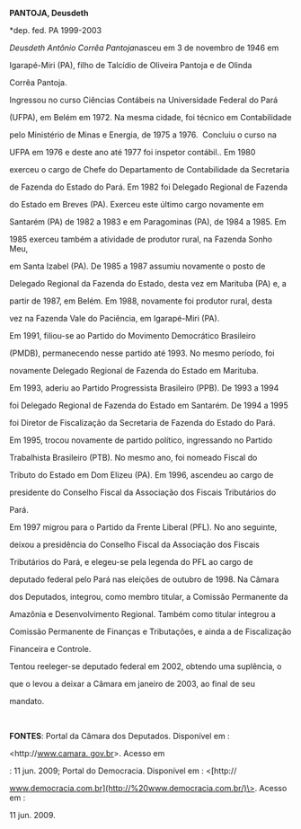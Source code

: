 **PANTOJA, Deusdeth**



\*dep. fed. PA 1999-2003



*Deusdeth Antônio Corrêa Pantoja*nasceu em 3 de novembro de 1946 em

Igarapé-Miri (PA), filho de Talcídio de Oliveira Pantoja e de Olinda

Corrêa Pantoja.



Ingressou no curso Ciências Contábeis na Universidade Federal do Pará

(UFPA), em Belém em 1972. Na mesma cidade, foi técnico em Contabilidade

pelo Ministério de Minas e Energia, de 1975 a 1976.  Concluiu o curso na

UFPA em 1976 e deste ano até 1977 foi inspetor contábil.. Em 1980

exerceu o cargo de Chefe do Departamento de Contabilidade da Secretaria

de Fazenda do Estado do Pará. Em 1982 foi Delegado Regional de Fazenda

do Estado em Breves (PA). Exerceu este último cargo novamente em

Santarém (PA) de 1982 a 1983 e em Paragominas (PA), de 1984 a 1985. Em

1985 exerceu também a atividade de produtor rural, na Fazenda Sonho Meu,

em Santa Izabel (PA). De 1985 a 1987 assumiu novamente o posto de

Delegado Regional da Fazenda do Estado, desta vez em Marituba (PA) e, a

partir de 1987, em Belém. Em 1988, novamente foi produtor rural, desta

vez na Fazenda Vale do Paciência, em Igarapé-Miri (PA).



Em 1991, filiou-se ao Partido do Movimento Democrático Brasileiro

(PMDB), permanecendo nesse partido até 1993. No mesmo período, foi

novamente Delegado Regional de Fazenda do Estado em Marituba.



Em 1993, aderiu ao Partido Progressista Brasileiro (PPB). De 1993 a 1994

foi Delegado Regional de Fazenda do Estado em Santarém. De 1994 a 1995

foi Diretor de Fiscalização da Secretaria de Fazenda do Estado do Pará.



Em 1995, trocou novamente de partido político, ingressando no Partido

Trabalhista Brasileiro (PTB). No mesmo ano, foi nomeado Fiscal do

Tributo do Estado em Dom Elizeu (PA). Em 1996, ascendeu ao cargo de

presidente do Conselho Fiscal da Associação dos Fiscais Tributários do

Pará.



Em 1997 migrou para o Partido da Frente Liberal (PFL). No ano seguinte,

deixou a presidência do Conselho Fiscal da Associação dos Fiscais

Tributários do Pará, e elegeu-se pela legenda do PFL ao cargo de

deputado federal pelo Pará nas eleições de outubro de 1998. Na Câmara

dos Deputados, integrou, como membro titular, a Comissão Permanente da

Amazônia e Desenvolvimento Regional. Também como titular integrou a

Comissão Permanente de Finanças e Tributações, e ainda a de Fiscalização

Financeira e Controle.



Tentou reeleger-se deputado federal em 2002, obtendo uma suplência, o

que o levou a deixar a Câmara em janeiro de 2003, ao final de seu

mandato.



 



**FONTES**: Portal da Câmara dos Deputados. Disponível em :

\<http://[www.camara. gov.br](http://www.camara.%20gov.br/)\>. Acesso em

: 11 jun. 2009; Portal do Democracia. Disponível em : \<[http://

www.democracia.com.br](http://%20www.democracia.com.br/)\>. Acesso em :

11 jun. 2009.



 



 

